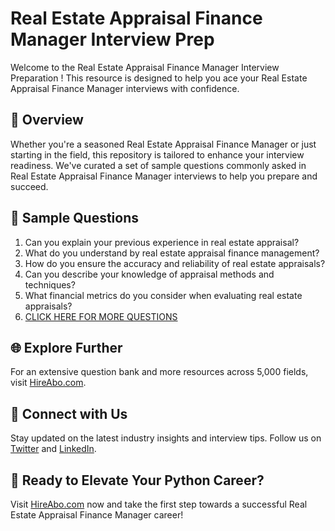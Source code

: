 # Real Estate Appraisal Finance Manager Interview Prep

Welcome to the Real Estate Appraisal Finance Manager Interview Preparation ! This resource is designed to help you ace your Real Estate Appraisal Finance Manager interviews with confidence.

## 🚀 Overview

Whether you're a seasoned Real Estate Appraisal Finance Manager or just starting in the field, this repository is tailored to enhance your interview readiness. We've curated a set of sample questions commonly asked in Real Estate Appraisal Finance Manager interviews to help you prepare and succeed.

## 📝 Sample Questions

1. Can you explain your previous experience in real estate appraisal?
2. What do you understand by real estate appraisal finance management?
3. How do you ensure the accuracy and reliability of real estate appraisals?
4. Can you describe your knowledge of appraisal methods and techniques?
5. What financial metrics do you consider when evaluating real estate appraisals?
6. [CLICK HERE FOR MORE QUESTIONS](https://hireabo.com/job/21_2_20/Real%20Estate%20Appraisal%20Finance%20Manager)

## 🌐 Explore Further

For an extensive question bank and more resources across 5,000 fields, visit [HireAbo.com](https://www.hireabo.com).

## 📱 Connect with Us

Stay updated on the latest industry insights and interview tips. Follow us on [Twitter](https://twitter.com/hireabo) and [LinkedIn](https://www.linkedin.com/in/hire-abo-3609972a8/).

## 🚀 Ready to Elevate Your Python Career?

Visit [HireAbo.com](https://www.hireabo.com) now and take the first step towards a successful Real Estate Appraisal Finance Manager career!